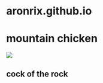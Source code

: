 # aronrix.github.io
<h1>mountain chicken</h1>
<script>document.body.style.backgroundColor = "green";</script>
<img src = "https://encrypted-tbn0.gstatic.com/images?q=tbn:ANd9GcR5dwlwvmXt7sdH6plUFXiM1UZSjBONletnSLlqVauTkCEh-C6vcHYypme2E--zTx8e1b8:https://upload.wikimedia.org/wikipedia/commons/d/db/Leptodactylus_fallax_%25281%2529.jpg&usqp=CAU">
<h2>cock of the rock<h2>
